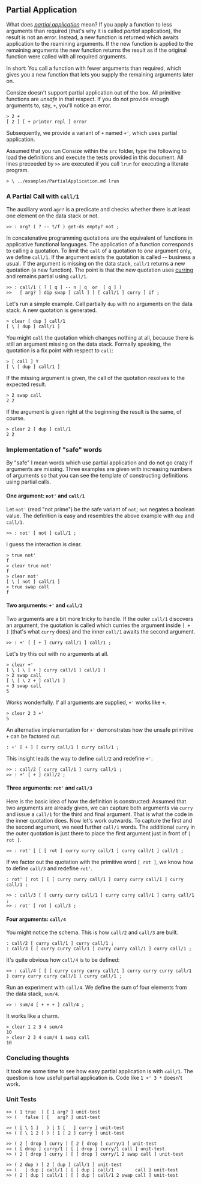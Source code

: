 ## Partial Application

What does [_partial application_](https://en.wikipedia.org/wiki/Partial_application) mean? If you apply a function to less arguments than required (that's why it is called _partial_ application), the result is not an error. Instead, a new function is returned which awaits application to the reamining arguments. If the new function is applied to the remaining arguments the new function returns the result as if the original function were called with all required arguments.

In short: You call a function with fewer arguments than required, which gives you a new function that lets you supply the remaining arguments later on.

Consize doesn't support partial application out of the box. All primitive functions are _unsafe_ in that respect. If you do not provide enough arguments to, say, `+`, you'll notice an error.

~~~
> 2 +
[ 2 ] [ + printer repl ] error
~~~

Subsequently, we provide a variant of `+` named `+'`, which uses partial application.

Assumed that you run Consize within the `src` folder, type the following to load the definitions and execute the tests provided in this document. All lines preceeded by `>>` are executed if you call `lrun` for executing a literate program.

~~~
> \ ../examples/PartialApplication.md lrun
~~~

### A Partial Call with `call/1`

The auxiliary word `agr?` is a predicate and checks whether there is at least one element on the data stack or not.

~~~
>> : arg? ( ? -- t/f ) get-ds empty? not ;
~~~

In concatenative programming quotations are the equivalent of functions in applicative functional languages. The application of a function corresponds to calling a quotation. To limit the `call` of a quotation to _one_ argument only, we define `call/1`. If the argument exists the quotation is called -- business a usual. If the argument is missing on the data stack, `call/1` returns a new quotation (a new function). The point is that the new quotation uses [curring](https://en.wikipedia.org/wiki/Currying) and remains partial using `call/1`. 

~~~
>> : call/1 ( ? [ q ] -- n | q  or  [ q ] )
>>   [ arg? ] dip swap [ call ] [ [ call/1 ] curry ] if ;
~~~

Let's run a simple example. Call partially `dup` with no arguments on the data stack. A new quotation is generated.

~~~
> clear [ dup ] call/1
[ \ [ dup ] call/1 ]
~~~

You might `call` the quotation which changes nothing at all, because there is still an argument missing on the data stack. Formally speaking, the quotation is a fix point with respect to `call`:

~~~
> [ call ] Y
[ \ [ dup ] call/1 ]
~~~

If the missing argument is given, the call of the quotation resolves to the expected result.

~~~
> 2 swap call
2 2
~~~

If the argument is given right at the beginning the result is the same, of course.

~~~
> clear 2 [ dup ] call/1
2 2
~~~

### Implementation of "safe" words

By "safe" I mean words which use partial application and do not go crazy if arguments are missing. Three examples are given with increasing numbers of arguments so that you can see the template of constructing definitions using partial calls.

#### One argument: `not'` and `call/1`

Let `not'` (read "not prime") be the safe variant of `not`; `not` negates a boolean value. The definition is easy and resembles the above example with `dup` and `call/1`.

~~~
>> : not' [ not ] call/1 ;
~~~

I guess the interaction is clear.

~~~
> true not'
f
> clear true not'
f
> clear not'
[ \ [ not ] call/1 ]
> true swap call
f
~~~

#### Two arguments: `+'` and `call/2`

Two arguments are a bit more tricky to handle. If the outer `call/1` discovers an argument, the quotation is called which curries the argument inside `[ + ]` (that's what `curry` does) and the inner `call/1` awaits the second argument.  

~~~
>> : +' [ [ + ] curry call/1 ] call/1 ;
~~~

Let's try this out with no arguments at all.

~~~
> clear +'
[ \ [ \ [ + ] curry call/1 ] call/1 ]
> 2 swap call
[ \ [ \ 2 + ] call/1 ]
> 3 swap call
5
~~~

Works wonderfully. If all arguments are supplied, `+'` works like `+`.

~~~
> clear 2 3 +'
5
~~~

An alternative implementation for `+'` demonstrates how the unsafe primitive `+` can be factored out.

~~~
: +' [ + ] [ curry call/1 ] curry call/1 ;
~~~

This insight leads the way to define `call/2` and redefine `+'`.

~~~
>> : call/2 [ curry call/1 ] curry call/1 ;
>> : +' [ + ] call/2 ;
~~~

#### Three arguments: `rot'` and `call/3`

Here is the basic idea of how the definition is constructed: Assumed that two arguments are already given, we can capture both arguments via `curry` and issue a `call/1` for the third and final argument. That is what the code in the inner quotation does. Now let's work outwards. To capture the first and the second argument, we need further `call/1` words. The additional `curry` in the outer quotation is just there to place the first argument just in front of `[ rot ]`.

~~~
>> : rot' [ [ [ rot ] curry curry call/1 ] curry call/1 ] call/1 ;
~~~

If we factor out the quotation with the primitive word `[ rot ]`, we know how to define `call/3` and redefine `rot'`.

~~~
: rot' [ rot ] [ [ curry curry call/1 ] curry curry call/1 ] curry call/1 ;
~~~

~~~
>> : call/3 [ [ curry curry call/1 ] curry curry call/1 ] curry call/1 ;
>> : rot' [ rot ] call/3 ;
~~~

#### Four arguments: `call/4`

You might notice the schema. This is how `call/2` and `call/3` are built.

~~~
: call/2 [ curry call/1 ] curry call/1 ;
: call/3 [ [ curry curry call/1 ] curry curry call/1 ] curry call/1 ;
~~~

It's quite obvious how `call/4` is to be defined:

~~~
>> : call/4 [ [ [ curry curry curry call/1 ] curry curry curry call/1 ] curry curry curry call/1 ] curry call/1 ;
~~~

Run an experiment with `call/4`. We define the sum of four elements from the data stack, `sum/4`.

~~~
>> : sum/4 [ + + + ] call/4 ;
~~~

It works like a charm.

~~~
> clear 1 2 3 4 sum/4
10
> clear 2 3 4 sum/4 1 swap call
10
~~~

### Concluding thoughts

It took me some time to see how easy partial application is with `call/1`. The question is how useful partial application is. Code like `1 +' 3 *` doesn't work.

### Unit Tests

~~~
>> ( 1 true  ) [ 1 arg? ] unit-test
>> (   false ) [   arg? ] unit-test

>> ( [ \ 1 ]   ) [ 1 [   ] curry ] unit-test
>> ( [ \ 1 2 ] ) [ 1 [ 2 ] curry ] unit-test

>> ( 2 [ drop ] curry ) [ 2 [ drop ] curry/1 ] unit-test
>> ( [ drop ] curry/1 ) [ [ drop ] curry/1 call ] unit-test
>> ( 2 [ drop ] curry ) [ [ drop ] curry/1 2 swap call ] unit-test

>> ( 2 dup ) [ 2 [ dup ] call/1 ] unit-test
>> (   [ dup ] call/1 ) [ [ dup ] call/1        call ] unit-test
>> ( 2 [ dup ] call/1 ) [ [ dup ] call/1 2 swap call ] unit-test 
~~~

